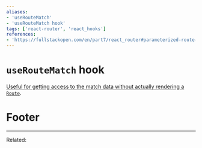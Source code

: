 ```yaml
---
aliases:
- 'useRouteMatch'
- 'useRouteMatch hook'
tags: ['react-router', 'react_hooks']
references:
- 'https://fullstackopen.com/en/part7/react_router#parameterized-route-revisited'
---
```


# `useRouteMatch` hook

[Useful for getting access to the match data without actually rendering a `Route`](https://reactrouter.com/web/api/Hooks/useroutematch).

# Footer
---
Related: 